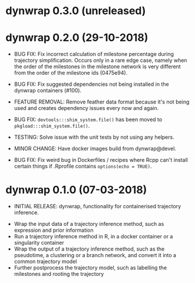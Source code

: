 
# dynwrap 0.3.0 (unreleased)


# dynwrap 0.2.0 (29-10-2018)

* BUG FIX: Fix incorrect calculation of milestone percentage during trajectory simplification.
  Occurs only in a rare edge case, namely when the order of the milestones in the milestone network
  is very different from the order of the milestone ids (0475e94).

* BUG FIX: Fix suggested dependencies not being installed in the dynwrap containers (#100).

* FEATURE REMOVAL: Remove feather data format because it's not being used and creates dependency issues every now and again.

* BUG FIX: `devtools:::shim_system.file()` has been moved to `pkgload:::shim_system.file()`.

* TESTING: Solve issue with the unit tests by not using any helpers.

* MINOR CHANGE: Have docker images build from dynwrap@devel.

* BUG FIX: Fix weird bug in Dockerfiles / recipes where Rcpp can't install certain things if .Rprofile contains `options(echo = TRUE)`.

# dynwrap 0.1.0 (07-03-2018)

* INITIAL RELEASE: dynwrap, functionality for containerised trajectory inference.
 - Wrap the input data of a trajectory inference method, such as expression and prior information
 - Run a trajectory inference method in R, in a docker container or a singularity container
 - Wrap the output of a trajectory inference method, such as the pseudotime, a clustering or a branch network, and convert it into a common trajectory model
 - Further postprocess the trajectory model, such as labelling the milestones and rooting the trajectory

